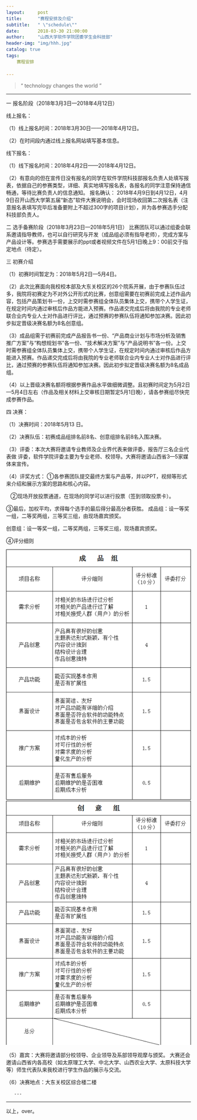 ```yaml
---
layout:     post
title:      "赛程安排及介绍"
subtitle:   " \"schedule\""
date:       2018-03-30 21:00:00
author:     "山西大学软件学院团委学生会科技部"
header-img: "img/hhh.jpg"
catalog: true
tags:
    赛程安排
    
---
```


> “ technology changes the world ”

---

一 报名阶段（2018年3月3日—2018年4月12日）  

线上报名：  

（1）线上报名时间：2018年3月30日——2018年4月12日。  

（2）在时间段内通过线上报名网站填写基本信息。  

线下报名：  

（1）线下报名时间：2018年4月2日——2018年4月12日。  

（2）有意向的但在宣传日没有报名的同学在软件学院科技部报名负责人处填写报表，依据自己的参赛类型，详细、真实地填写报名表，各报名的同学注意保持通信畅通，等待比赛负责人的信息通知。
报名确认： 
2018年4月9日到4月12日，4月9日召开山西大学第五届“新态”软件大赛说明会，会时现场收回第二次报名表（注意报名表填写完毕后准备要附上不超过300字的项目计划），并为各参赛选手分配科技部负责人。

二 选手备赛阶段（2018年3月23日—2018年5月1日）
比赛团队可以通过组委会联系邀请指导教师，也可以自行研究与开发（成品组必须有指导老师），完成方案与产品设计等。参赛选手需要展示的ppt或者视频文件在5月1日晚上9：00前交于指定地点（待定）。

三  初赛介绍  

（1）初赛时间暂定为：2018年5月2日—5月4日。  

（2）此次比赛面向我校校本部及大东关校区的26个院系开展，由于参赛队伍过多，我院将初赛定为不对外公开形式的比赛，创意组需要在初赛前完成上述作品内容，包括产品策划书一份，上交时需参赛组全体队员集体上交，携带个人学生证，在规定时间内通过审核后作品方能进入预赛。作品递交完成后将由我院的专业老师联合业内专业人士对作品进行评比，通过预赛的参赛队伍将通知参加决赛。因此初步拟定晋级决赛名额为8名创意组。  

（3）成品组需于初赛前完成产品报告书一份、“产品商业计划与市场分析及销售推广方案”与“构想规划书”各一份、“技术解决方案”与“产品说明书”各一份。上交时需参赛组全体队员集体上交，携带个人学生证，在规定时间内通过审核后作品方能进入预赛。作品递交完成后将由我院的专业老师联合业内专业人士对作品进行评比，通过预赛的参赛队伍将通知参加决赛。因此初步拟定晋级决赛名额为8名成品组。  

（4）以上晋级决赛名额将根据参赛作品水平做细微调整。且初赛时间定为5月2日—5月4日左右（作品及相关材料上交审核日期暂定5月1日晚），请各参赛组尽快完成参赛作品。  


四 决赛：  

（1）决赛时间：2018年5月13 日。  

（2）决赛队伍：初赛成品组排名前8名、创意组排名前8名入围决赛。  

（3）评委：本次大赛将邀请专业教师及企业界代表来做评委，报告厅三名企业代表做 
          评委，软件学院评委主要为专业老师、校领导。大赛将邀请山西省3—5家媒体来宣传。  

（4）评奖方式：
①各参赛团队提交最终方案与产品等，并以PPT，视频等形式来介绍和展示方案的思路和核心内容。  

       ②现场开放投票通道，在现场的同学可以进行投票（签到领取投票卡）。  

③最后，加权平均，求得每个选手的最后得分最高分者获胜。
成品组：设一等奖一组，二等奖两组，三等奖三组，由现场嘉宾颁奖。

创意组：设一等奖一组，二等奖两组，三等奖三组，现场嘉宾颁奖。



④评分细则

<img src="\img\QQ截图20180310203140.png">

<img src="\img\QQ截图20180310203255.png">

（5）嘉宾：大赛将邀请部分校领导、企业领导及系部领导观摩与颁奖。
                大赛还会邀请山西省内各高校（如太原理工大学、中北大学、山西农业大学、太原科技大学等）师生代表队来我校进行学生作品的展示与交流。  

（6）决赛地点：大东关校区综合楼二楼  



       ---

----

  以上，over。

<!-- UY BEGIN -->
<div id="uyan_frame"></div>
<script type="text/javascript" src="http://v2.uyan.cc/code/uyan.js?uid=2147089"></script>
<!-- UY END -->



